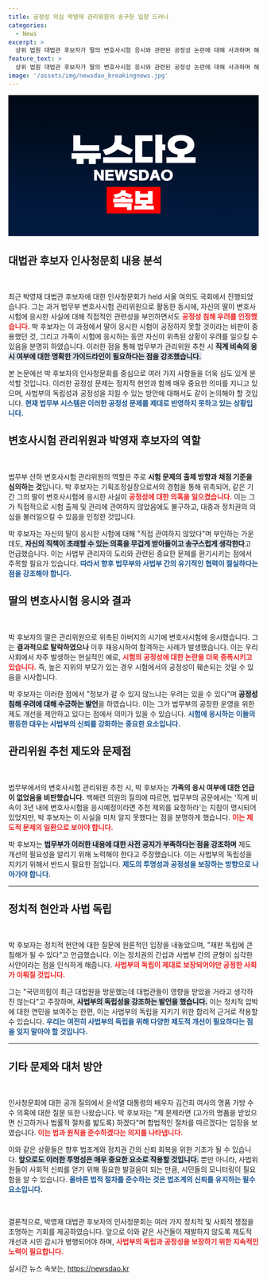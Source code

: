 ```yaml
---
title: 공정성 의심 박영재 관리위원의 송구한 입장 드러나
categories:
  - News
excerpt: >
  상위 법원 대법관 후보자가 딸의 변호사시험 응시와 관련된 공정성 논란에 대해 사과하며 해명했습니다. 청문회에서 심각한 의혹을 인정한 후보자의 발언이 큰 파장을 일으키고 있습니다. 클릭으로 더 자세한 내용을 확인하세요!
feature_text: >
  상위 법원 대법관 후보자가 딸의 변호사시험 응시와 관련된 공정성 논란에 대해 사과하며 해명했습니다. 청문회에서 심각한 의혹을 인정한 후보자의 발언이 큰 파장을 일으키고 있습니다. 클릭으로 더 자세한 내용을 확인하세요!
image: '/assets/img/newsdao_breakingnews.jpg'
---
```


<p><img src="/assets/img/newsdao_breakingnews.jpg" alt="flaretime 속보" /></p>

<h2 data-ke-size="size26">대법관 후보자 인사청문회 내용 분석</h2>

<p data-ke-size="size16">&nbsp;</p>

<p data-ke-size="size16">최근 박영재 대법관 후보자에 대한 인사청문회가 held 서울 여의도 국회에서 진행되었습니다. 그는 과거 법무부 변호사시험 관리위원으로 활동한 동시에, 자신의 딸이 변호사시험에 응시한 사실에 대해 직접적인 관련성을 부인하면서도 <b><span style="color: #ee2323;">공정성 침해 우려를 인정했습니다.</span></b> 박 후보자는 이 과정에서 딸이 응시한 시험이 공정하지 못할 것이라는 비판이 중용했던 것, 그리고 가족이 시험에 응시하는 동안 자신이 위촉된 상황이 우려를 일으킬 수 있음을 분명히 하였습니다. 이러한 점을 통해 법무부가 관리위원 추천 시 <b><span style="background-color: #21538527;">직계 비속의 응시 여부에 대한 명확한 가이드라인이 필요하다는 점을 강조했습니다.</span></b></p>

<p data-ke-size="size16">본 논문에선 박 후보자의 인사청문회를 중심으로 여러 가지 사항들을 더욱 심도 있게 분석할 것입니다. 이러한 공정성 문제는 정치적 현안과 함께 매우 중요한 의미를 지니고 있으며, 사법부의 독립성과 공정성을 지킬 수 있는 방안에 대해서도 같이 논의해야 할 것입니다. <b><span style="color: #1a5490;">현재 법무부 시스템은 이러한 공정성 문제를 제대로 반영하지 못하고 있는 상황입니다.</span></b></p>

<h2 data-ke-size="size26">변호사시험 관리위원과 박영재 후보자의 역할</h2>

<p data-ke-size="size16">&nbsp;</p>

<p data-ke-size="size16">법무부 산하 변호사시험 관리위원의 역할은 주로 <b>시험 문제의 출제 방향과 채점 기준을 심의하는 것</b>입니다. 박 후보자는 기획조정실장으로서의 경험을 통해 위촉되어, 같은 기간 그의 딸이 변호사시험에 응시한 사실이 <b><span style="color: #ee2323;">공정성에 대한 의혹을 일으켰습니다.</span></b> 이는 그가 직접적으로 시험 출제 및 관리에 관여하지 않았음에도 불구하고, 대중과 정치권의 의심을 불러일으킬 수 있음을 인정한 것입니다.</p>

<p data-ke-size="size16">박 후보자는 자신의 딸이 응시한 시험에 대해 "직접 관여하지 않았다"며 부인하는 가운데도, <b><span style="background-color: #21538527;">자신의 직책이 초래할 수 있는 의혹을 무겁게 받아들이고 송구스럽게 생각한다</span></b>고 언급했습니다. 이는 사법부 관리자의 도리와 관련된 중요한 문제를 환기시키는 점에서 주목할 필요가 있습니다. <b><span style="color: #1a5490;">따라서 향후 법무부와 사법부 간의 유기적인 협력이 절실하다는 점을 강조해야 합니다.</span></b></p>

<h2 data-ke-size="size26">딸의 변호사시험 응시와 결과</h2>

<p data-ke-size="size16">&nbsp;</p>

<p data-ke-size="size16">박 후보자의 딸은 관리위원으로 위촉된 아버지의 시기에 변호사시험에 응시했습니다. 그는 <b>결과적으로 탈락하였으나</b> 이후 재응시하여 합격하는 사례가 발생했습니다. 이는 우리 사회에서 자주 발생하는 현실적인 예로, <b><span style="color: #ee2323;">시험의 공정성에 대한 논란을 더욱 증폭시키고 있습니다.</span></b> 즉, 높은 지위의 부모가 있는 경우 시험에서의 공정성이 훼손되는 것일 수 있음을 시사합니다.</p>

<p data-ke-size="size16">박 후보자는 이러한 점에서 "정보가 갈 수 있지 않느냐는 우려는 있을 수 있다"며 <b><span style="background-color: #21538527;">공정성 침해 우려에 대해 수긍하는 발언</span></b>을 하였습니다. 이는 그가 법무부의 공정한 운영을 위한 제도 개선을 제안하고 있다는 점에서 의미가 있을 수 있습니다. <b><span style="color: #1a5490;">시험에 응시하는 이들의 평등한 대우는 사법부의 신뢰를 강화하는 중요한 요소입니다.</span></b></p>

<h2 data-ke-size="size26">관리위원 추천 제도와 문제점</h2>

<p data-ke-size="size16">&nbsp;</p>

<p data-ke-size="size16">법무부에서의 변호사시험 관리위원 추천 시, 박 후보자는 <b>가족의 응시 여부에 대한 언급이 없었음을 비판했습니다.</b> 백혜련 의원의 질의에 따르면, 법무부의 공문에서는 '직계 비속이 3년 내에 변호사시험을 응시예정이라면 추천 제외를 요청하라'는 지침이 명시되어 있었지만, 박 후보자는 이 사실을 미처 알지 못했다는 점을 분명하게 했습니다. <b><span style="color: #ee2323;">이는 제도적 문제의 일환으로 보아야 합니다.</span></b></p>

<p data-ke-size="size16">박 후보자는 <b><span style="background-color: #21538527;">법무부가 이러한 내용에 대한 사전 공지가 부족하다는 점을 강조하며</span></b> 제도 개선의 필요성을 알리기 위해 노력해야 한다고 주장했습니다. 이는 사법부의 독립성을 지키기 위해서 반드시 필요한 점입니다. <b><span style="color: #1a5490;">제도의 투명성과 공정성을 보장하는 방향으로 나아가야 합니다.</span></b></p>

<hr/>

<h2 data-ke-size="size26">정치적 현안과 사법 독립</h2>

<p data-ke-size="size16">&nbsp;</p>

<p data-ke-size="size16">박 후보자는 정치적 현안에 대한 질문에 원론적인 입장을 내놓았으며, "재판 독립에 큰 침해가 될 수 있다"고 언급했습니다. 이는 정치권의 간섭과 사법부 간의 균형이 심각한 사안이라는 점을 인식하게 해줍니다. <b><span style="color: #ee2323;">사법부의 독립이 제대로 보장되어야만 공정한 사회가 이뤄질 것입니다.</span></b></p>

<p data-ke-size="size16">그는 "국민의힘이 최근 대법원을 방문했는데 대법관들이 영향을 받았을 거라고 생각하진 않는다"고 주장하며, <b><span style="background-color: #21538527;">사법부의 독립성을 강조하는 발언을 했습니다.</span></b> 이는 정치적 압박에 대한 연민을 보여주는 한편, 이는 사법부의 독립을 지키기 위한 합리적 근거로 작용할 수 있습니다. <b><span style="color: #1a5490;">우리는 여전히 사법부의 독립을 위해 다양한 제도적 개선이 필요하다는 점을 잊지 말아야 할 것입니다.</span></b></p>

<hr/>

<h2 data-ke-size="size26">기타 문제와 대처 방안</h2>

<p data-ke-size="size16">&nbsp;</p>

<p data-ke-size="size16">인사청문회에 대한 공개 질의에서 윤석열 대통령의 배우자 김건희 여사의 명품 가방 수수 의혹에 대한 질문 또한 나왔습니다. 박 후보자는 "제 문제라면 (고가의 명품을 받았으면 신고하거나 법률적 절차를 밟도록) 하겠다"며 합법적인 절차를 따르겠다는 입장을 보였습니다. <b><span style="color: #ee2323;">이는 법과 원칙을 준수하겠다는 의지를 나타냅니다.</span></b></p>

<p data-ke-size="size16">이와 같은 상황들은 향후 법조계와 정치권 간의 신뢰 회복을 위한 기초가 될 수 있습니다. <b><span style="background-color: #21538527;">앞으로도 이러한 투명성은 매우 중요한 요소로 작용할 것입니다.</span></b> 뿐만 아니라, 사법위원들이 사회적 신뢰를 얻기 위해 필요한 발걸음이 되는 만큼, 시민들의 모니터링이 필요함을 알 수 있습니다. <b><span style="color: #1a5490;">올바른 법적 절차를 준수하는 것은 법조계의 신뢰를 유지하는 필수 요소입니다.</span></b></p>

<p data-ke-size="size16">&nbsp;</p>

<p data-ke-size="size16">결론적으로, 박영재 대법관 후보자의 인사청문회는 여러 가지 정치적 및 사회적 쟁점을 조명하는 기회를 제공하였습니다. 앞으로 이와 같은 사건들이 재발하지 않도록 제도적 개선과 시민 감시가 병행되어야 하며, <b><span style="color: #ee2323;">사법부의 독립과 공정성을 보장하기 위한 지속적인 노력이 필요합니다.</span></b></p>
실시간 뉴스 속보는, <a href="https://newsdao.kr" rel="dofollow">https://newsdao.kr</a>


